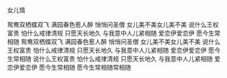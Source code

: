 女儿情

鸳鸯双栖蝶双飞
满园春色惹人醉
悄悄问圣僧
女儿美不美女儿美不美
说什么王权富贵
怕什么戒律清规
只愿天长地久
与我意中人儿紧相随
爱恋伊爱恋伊
愿今生常相随
鸳鸯双栖蝶双飞
满园春色惹人醉
悄悄问圣僧
女儿美不美女儿美不美
说什么王权富贵
怕什么戒律清规
只愿天长地久
与我意中人儿紧相随
爱恋伊爱恋伊
愿今生常相随
说什么王权富贵
怕什么戒律清规
只愿天长地久
与我意中人儿紧相随
爱恋伊爱恋伊
愿今生常相随
愿今生常相随常相随